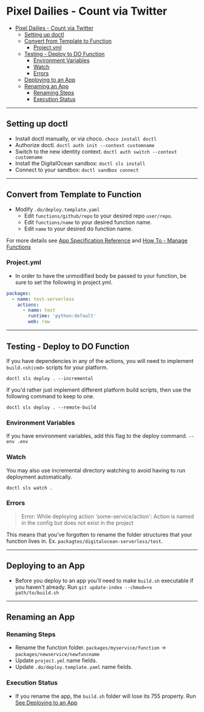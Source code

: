 # Pixel Dailies - Count via Twitter

- [Pixel Dailies - Count via Twitter](#pixel-dailies---count-via-twitter)
  - [Setting up doctl](#setting-up-doctl)
  - [Convert from Template to Function](#convert-from-template-to-function)
    - [Project.yml](#projectyml)
  - [Testing - Deploy to DO Function](#testing---deploy-to-do-function)
    - [Environment Variables](#environment-variables)
    - [Watch](#watch)
    - [Errors](#errors)
  - [Deploying to an App](#deploying-to-an-app)
  - [Renaming an App](#renaming-an-app)
    - [Renaming Steps](#renaming-steps)
    - [Execution Status](#execution-status)

----

## Setting up doctl

- Install doctl manually, or via choco. `choco install doctl`
- Authorize doctl. `doctl auth init --context customname`
- Switch to the new identity context. `doctl auth switch --context customname`
- Install the DigitalOcean sandbox: `doctl sls install`
- Connect to your sandbox: `doctl sandbox connect`

----

## Convert from Template to Function

- Modify `.do/deploy.template.yaml`
  - Edit `functions/github/repo` to your desired repo `user/repo`.
  - Edit `functions/name` to your desired function name.
  - Edit `name` to your desired do function name.

For more details see [App Specification Reference](https://docs.digitalocean.com/products/app-platform/references/app-specification-reference/) and [How To - Manage Functions](https://docs.digitalocean.com/products/app-platform/how-to/manage-functions/)

### Project.yml

- In order to have the unmodified body be passed to your function,
be sure to set the following in project.yml.

```yml
packages:
  - name: test-serverless
    actions:
      - name: test
        runtime: 'python:default'
        web: raw

```

----

## Testing - Deploy to DO Function

If you have dependencies in any of the actions,
you will need to implement `build.<sh|cmd>` scripts for your platform.

`doctl sls deploy . --incremental`

If you'd rather just implement different platform build scripts,
then use the following command to keep to one.

`doctl sls deploy . --remote-build`

### Environment Variables

If you have environment variables, add this flag to the deploy command.
`--env .env`

### Watch

You may also use incremental directory watching to avoid having to run deployment automatically.

`doctl sls watch .`

### Errors

> Error: While deploying action 'some-service/action': Action is named in the config but does not exist in the project

This means that you've forgotten to rename the folder structures that your function lives in. Ex. `packagtes/digitalocean-serverless/test`.

----

## Deploying to an App

- Before you deploy to an app you'll need to make `build.sh` executable if you haven't already. Run `git update-index --chmod=+x path/to/build.sh`

----

## Renaming an App

### Renaming Steps

- Rename the function folder. `packages/myservice/function` -> `packages/newservice/newfuncname`
- Update `project.yml` name fields.
- Update `.do/deploy.template.yaml` name fields.

### Execution Status

- If you rename the app, the `build.sh` folder will lose its 755 property. Run [See Deploying to an App](#deploying-to-an-app)
